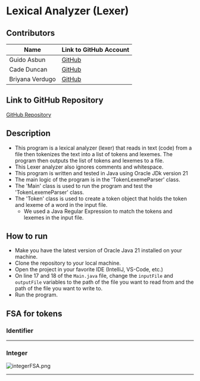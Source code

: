 # Lexical Analyzer (Lexer)
## Contributors

| Name            | Link to GitHub Account                      |
|-----------------|---------------------------------------------|
| Guido Asbun     | [GitHub](https://github.com/guidoasbun)     |
| Cade Duncan     | [GitHub](https://github.com/Stingrayss)      |
| Briyana Verdugo | [GitHub](https://github.com/B-T-V) |

## Link to GitHub Repository
[GitHub Repository](https://github.com/guidoasbun/CPSC-323-group-project-1-lexer)

## Description
- This program is a lexical analyzer (lexer) that reads in text (code) from a file then tokenizes the text into a list of tokens and lexemes. The program then outputs the list of tokens and lexemes to a file.
- This Lexer analyzer also ignores comments and whitespace.
- This program is written and tested in Java using Oracle JDk version 21
- The main logic of the program is in the 'TokenLexemeParser' class.
- The 'Main' class is used to run the program and test the 'TokenLexemeParser' class.
- The 'Token' class is used to create a token object that holds the token and lexeme of a word in the input file.
  - We used a Java Regular Expression to match the tokens and lexemes in the input file.

## How to run
- Make you have the latest version of Oracle Java 21 installed on your machine.
- Clone the repository to your local machine.
- Open the project in your favorite IDE (IntelliJ, VS-Code, etc.)
- On line 17 and 18 of the `Main.java` file, change the `inputFile` and `outputFile` variables to the path of the file you want to read from and the path of the file you want to write to.
- Run the program.

## FSA for tokens
### Identifier







---
### Integer

![integerFSA.png](..%2F..%2F..%2FDesktop%2FintegerFSA.png)




---